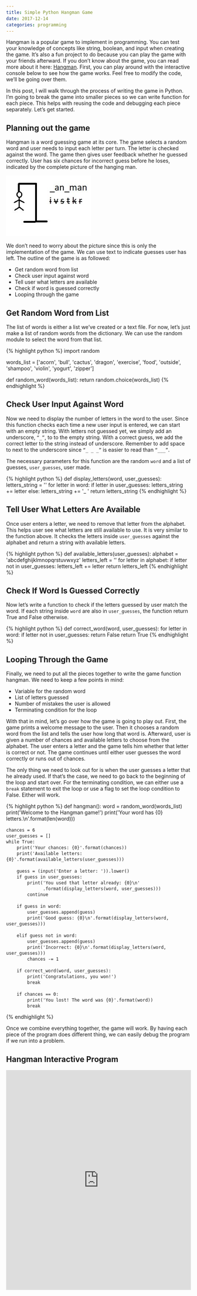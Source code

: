 ```yaml
---
title: Simple Python Hangman Game
date: 2017-12-14
categories: programming
---
```


Hangman is a popular game to implement in programming. You can test your knowledge of concepts like string, boolean, and input when creating the game. It’s also a fun project to do because you can play the game with your friends afterward. If you don’t know about the game, you can read more about it here: [Hangman](https://en.wikipedia.org/wiki/Hangman_(game)). First, you can play around with the interactive console below to see how the game works. Feel free to modify the code, we’ll be going over them.

<!--more-->

In this post, I will walk through the process of writing the game in Python. I’m going to break the game into smaller pieces so we can write function for each piece. This helps with reusing the code and debugging each piece separately. Let’s get started.

## Planning out the game

Hangman is a word guessing game at its core. The game selects a random word and user needs to input each letter per turn. The letter is checked against the word. The game then gives user feedback whether he guessed correctly. User has six chances for incorrect guess before he loses, indicated by the complete picture of the hanging man.

![Hangman](/images/hangman.jpg)

We don’t need to worry about the picture since this is only the implementation of the game. We can use text to indicate guesses user has left. The outline of the game is as followed:
- Get random word from list
- Check user input against word
- Tell user what letters are available
- Check if word is guessed correctly
- Looping through the game

## Get Random Word from List

The list of words is either a list we’ve created or a text file. For now, let’s just make a list of random words from the dictionary. We can use the random module to select the word from that list.

{% highlight python %}
import random

words_list = ['acorn', 'bull', 'cactus', 'dragon', 'exercise',
              'food', 'outside', 'shampoo', 'violin', 'yogurt', 'zipper']

def random_word(words_list):
return random.choice(words_list)
{% endhighlight %}

## Check User Input Against Word

Now we need to display the number of letters in the word to the user. Since this function checks each time a new user input is entered, we can start with an empty string. With letters not guessed yet, we simply add an underscore, `“_”`, to to the empty string. With a correct guess, we add the correct letter to the string instead of underscore. Remember to add space to next to the underscore since `“_ _ _”` is easier to read than `“___”`.

The necessary parameters for this function are the random `word` and a list of guesses, `user_guesses`, user made.

{% highlight python %}
def display_letters(word, user_guesses):
    letters_string = ''
    for letter in word:
        if letter in user_guesses:
            letters_string += letter
        else:
            letters_string += '_ '
    return letters_string
{% endhighlight %}

## Tell User What Letters Are Available

Once user enters a letter, we need to remove that letter from the alphabet. This helps user see what letters are still available to use. It is very similar to the function above. It checks the letters inside  `user_guesses` against the alphabet and return a string with available letters.

{% highlight python %}
def available_letters(user_guesses):
    alphabet = 'abcdefghijklmnopqrstuvwxyz'
    letters_left = ''
    for letter in alphabet:
        if letter not in user_guesses:
            letters_left += letter
    return letters_left
{% endhighlight %}

## Check If Word Is Guessed Correctly

Now let’s write a function to check if the letters guessed by user match the word. If each string inside  `word` are also in `user_guesses`, the function return True and False otherwise.

{% highlight python %}
def correct_word(word, user_guesses):
    for letter in word:
        if letter not in user_guesses:
            return False
    return True
{% endhighlight %}

## Looping Through the Game

Finally, we need to put all the pieces together to write the game function hangman. We need to keep a few points in mind:
- Variable for the random word
- List of letters guessed
- Number of mistakes the user is allowed
- Terminating condition for the loop

With that in mind, let’s go over how the game is going to play out. First, the game prints a welcome message to the user. Then it chooses a random word from the list and tells the user how long that word is. Afterward, user is given a number of chances and available letters to choose from the alphabet. The user enters a letter and the game tells him whether that letter is correct or not. The game continues until either user guesses the word correctly or runs out of chances.

The only thing we need to look out for is when the user guesses a letter that he already used. If that’s the case, we need to go back to the beginning of the loop and start over. For the terminating condition, we can either use a `break` statement to exit the loop or use a flag to set the loop condition to False. Either will work.

{% highlight python %}
def hangman():
    word = random_word(words_list)
    print('Welcome to the Hangman game!')
    print('Your word has {0} letters.\n'.format(len(word)))

    chances = 6
    user_guesses = []
    while True:
        print('Your chances: {0}'.format(chances))
        print('Available letters: {0}'.format(available_letters(user_guesses)))

        guess = (input('Enter a letter: ')).lower()
        if guess in user_guesses:
            print('You used that letter already: {0}\n'
                  .format(display_letters(word, user_guesses)))
            continue

        if guess in word:
            user_guesses.append(guess)
            print('Good guess: {0}\n'.format(display_letters(word, user_guesses)))

        elif guess not in word:
            user_guesses.append(guess)
            print('Incorrect: {0}\n'.format(display_letters(word, user_guesses)))
            chances -= 1

        if correct_word(word, user_guesses):
            print('Congratulations, you won!')
            break

        if chances == 0:
            print('You lost! The word was {0}'.format(word))
            break
{% endhighlight %}

Once we combine everything together, the game will work. By having each piece of the program does different thing, we can easily debug the program if we run into a problem.

## Hangman Interactive Program

<iframe src="https://trinket.io/embed/python/9b07ac3230" width="100%" height="600" frameborder="0" marginwidth="0" marginheight="0" allowfullscreen></iframe>
